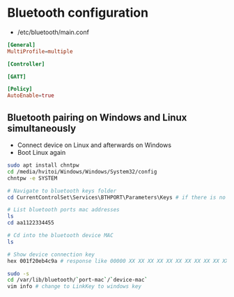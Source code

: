 # Bluetooth configuration

- /etc/bluetooth/main.conf

```conf
[General]
MultiProfile=multiple

[Controller]

[GATT]

[Policy]
AutoEnable=true
```

## Bluetooth pairing on Windows and Linux simultaneously

- Connect device on Linux and afterwards on Windows
- Boot Linux again

```sh
sudo apt install chntpw
cd /media/hvitoi/Windows/Windows/System32/config
chntpw -e SYSTEM
```

```powershell
# Navigate to bluetooth keys folder
cd CurrentControlSet\Services\BTHPORT\Parameters\Keys # if there is no CurrentControlSet, then try ControlSet001

# List bluetooth ports mac addresses
ls
cd aa1122334455

# Cd into the bluetooth device MAC
ls

# Show device connection key
hex 001f20eb4c9a # response like 00000 XX XX XX XX XX XX XX XX XX XX XX XX XX XX XX XX ...ignore..chars..
```

```sh
sudo -s
cd /var/lib/bluetooth/`port-mac`/`device-mac`
vim info # change to LinkKey to windows key

```
